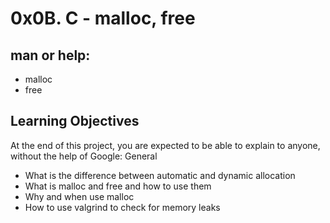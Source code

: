 # **0x0B. C - malloc, free**

## man or help:

*    malloc
*    free

## Learning Objectives

At the end of this project, you are expected to be able to explain to anyone, without the help of Google:
General

*    What is the difference between automatic and dynamic allocation
*    What is malloc and free and how to use them
*    Why and when use malloc
*    How to use valgrind to check for memory leaks